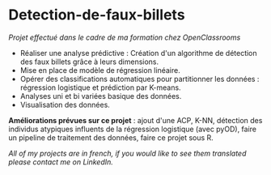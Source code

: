 # Detection-de-faux-billets

*Projet effectué dans le cadre de ma formation chez OpenClassrooms* 

* Réaliser une analyse prédictive : Création d'un algorithme de détection des faux billets grâce à leurs dimensions. 
* Mise en place de modèle de régression linéaire.
* Opérer des classifications automatiques pour partitionner les données : régression logistique et prédiction par K-means. 
* Analyses uni et bi variées basique des données. 
* Visualisation des données.


__Améliorations prévues sur ce projet__ : ajout d'une ACP, K-NN, détection des individus atypiques influents de la régression logistique (avec pyOD), faire un pipeline de traitement des données, faire ce projet sous R. 

*All of my projects are in french, if you would like to see them translated please contact me on LinkedIn.*
